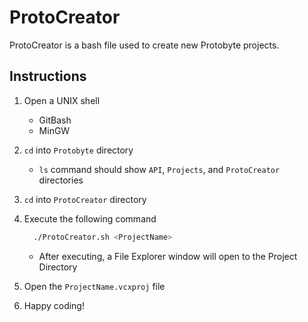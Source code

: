 # ProtoCreator

ProtoCreator is a bash file used to create new Protobyte projects.

## Instructions

1. Open a UNIX shell
    * GitBash
    * MinGW

2. `cd` into `Protobyte` directory
   * `ls` command should show `API`, `Projects`, and `ProtoCreator` directories

3. `cd` into `ProtoCreator` directory

4. Execute the following command

    ``````sh
      ./ProtoCreator.sh <ProjectName>
    ``````
    * After executing, a File Explorer window will open to the Project Directory

5. Open the `ProjectName.vcxproj` file

6. Happy coding!
